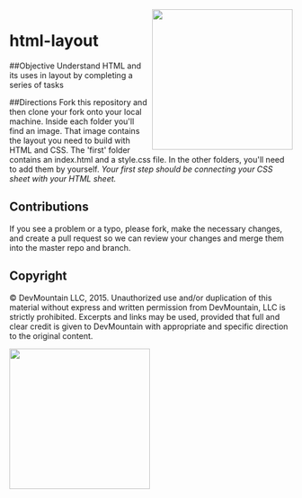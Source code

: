 <img src="https://devmounta.in/img/logowhiteblue.png" width="250" align="right">

html-layout
===========

##Objective
Understand HTML and its uses in layout by completing a series of tasks

##Directions
Fork this repository and then clone your fork onto your local machine. Inside each folder you'll find an image. That image contains the layout you need to build with HTML and CSS. The 'first' folder contains an index.html and a style.css file. In the other folders, you'll need to add them by yourself. *Your first step should be connecting your CSS sheet with your HTML sheet.*

## Contributions
If you see a problem or a typo, please fork, make the necessary changes, and create a pull request so we can review your changes and merge them into the master repo and branch.

## Copyright

© DevMountain LLC, 2015. Unauthorized use and/or duplication of this material without express and written permission from DevMountain, LLC is strictly prohibited. Excerpts and links may be used, provided that full and clear credit is given to DevMountain with appropriate and specific direction to the original content.

<img src="https://devmounta.in/img/logowhiteblue.png" width="250">
